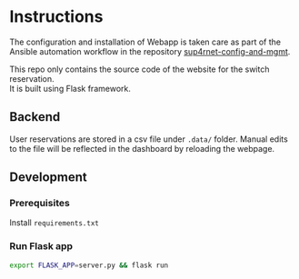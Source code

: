 # Instructions

The configuration and installation of Webapp is taken care as part of the Ansible automation workflow in the repository [sup4rnet-config-and-mgmt](https://github.com/sup4rnet/sup4rnet-config-and-mgmt).

This repo only contains the source code of the website for the switch reservation.  
It is built using Flask framework. 

## Backend

User reservations are stored in a csv file under `.data/` folder. Manual edits to the file will be reflected in the dashboard by reloading the webpage.

## Development

### Prerequisites

Install `requirements.txt`

### Run Flask app
```bash
export FLASK_APP=server.py && flask run
```



